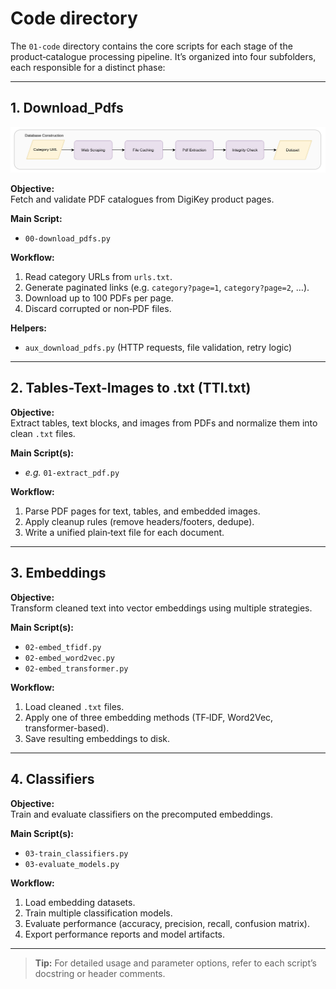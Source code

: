 # Code directory

The `01-code` directory contains the core scripts for each stage of the product‑catalogue processing pipeline. It’s organized into four subfolders, each responsible for a distinct phase:

---

## 1. Download_Pdfs

<p align="center">
  <img src="../00-documentation/Figures/database_construction.png" 
       alt="Processing Pipeline" 
       width="1000" />
</p>

**Objective:**  
Fetch and validate PDF catalogues from DigiKey product pages.

**Main Script:**  
- `00-download_pdfs.py`

**Workflow:**  
1. Read category URLs from `urls.txt`.  
2. Generate paginated links (e.g. `category?page=1`, `category?page=2`, …).  
3. Download up to 100 PDFs per page.  
4. Discard corrupted or non‑PDF files.

**Helpers:**  
- `aux_download_pdfs.py` (HTTP requests, file validation, retry logic)

---

## 2. Tables-Text-Images to .txt (TTI.txt)

**Objective:**  
Extract tables, text blocks, and images from PDFs and normalize them into clean `.txt` files.

**Main Script(s):**  
- *e.g.* `01-extract_pdf.py`

**Workflow:**  
1. Parse PDF pages for text, tables, and embedded images.  
2. Apply cleanup rules (remove headers/footers, dedupe).  
3. Write a unified plain‑text file for each document.

---

## 3. Embeddings

**Objective:**  
Transform cleaned text into vector embeddings using multiple strategies.

**Main Script(s):**  
- `02-embed_tfidf.py`  
- `02-embed_word2vec.py`  
- `02-embed_transformer.py`

**Workflow:**  
1. Load cleaned `.txt` files.  
2. Apply one of three embedding methods (TF‑IDF, Word2Vec, transformer-based).  
3. Save resulting embeddings to disk.

---

## 4. Classifiers

**Objective:**  
Train and evaluate classifiers on the precomputed embeddings.

**Main Script(s):**  
- `03-train_classifiers.py`  
- `03-evaluate_models.py`

**Workflow:**  
1. Load embedding datasets.  
2. Train multiple classification models.  
3. Evaluate performance (accuracy, precision, recall, confusion matrix).  
4. Export performance reports and model artifacts.

---

> **Tip:** For detailed usage and parameter options, refer to each script’s docstring or header comments.

